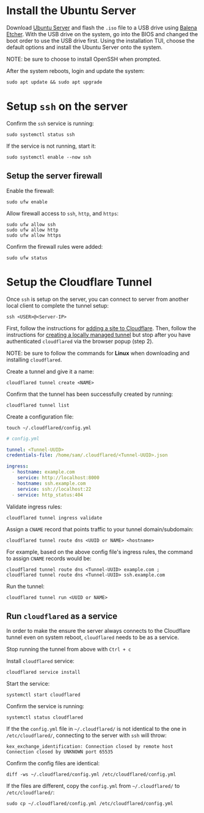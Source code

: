 # Install the Ubuntu Server

Download [Ubuntu Server](https://ubuntu.com/download/server) and flash the `.iso` file to a USB drive using [Balena Etcher](https://etcher.balena.io/). With the USB drive on the system, go into the BIOS and changed the boot order to use the USB drive first. Using the installation TUI, choose the default options and install the Ubuntu Server onto the system.
<!-- I had to hold F2 on restart to enter into the BIOS on my system. --> 

NOTE: be sure to choose to install OpenSSH when prompted.

After the system reboots, login and update the system:

```
sudo apt update && sudo apt upgrade
```

# Setup `ssh` on the server

Confirm the `ssh` service is running:

```
sudo systemctl status ssh
```

If the service is not running, start it:

```
sudo systemctl enable --now ssh
```

## Setup the server firewall

Enable the firewall:

```
sudo ufw enable
```

Allow firewall access to `ssh`, `http`, and `https`:

```
sudo ufw allow ssh
sudo ufw allow http
sudo ufw allow https
```

Confirm the firewall rules were added:

```
sudo ufw status
```
<!--
Output:

```
To                         Action      From
--                         ------      ----
22/tcp                     ALLOW       Anywhere                  
80/tcp                     ALLOW       Anywhere                  
443                        ALLOW       Anywhere                  
22/tcp (v6)                ALLOW       Anywhere (v6)             
80/tcp (v6)                ALLOW       Anywhere (v6)             
443 (v6)                   ALLOW       Anywhere (v6)
```
-->

# Setup the Cloudflare Tunnel

Once `ssh` is setup on the server, you can connect to server from another local client to complete the tunnel setup:

```
ssh <USER>@<Server-IP>
```

First, follow the instructions for [adding a site to Cloudflare](https://developers.cloudflare.com/fundamentals/setup/account-setup/add-site/). Then, follow the instructions for [creating a locally managed tunnel](https://developers.cloudflare.com/cloudflare-one/connections/connect-networks/get-started/create-local-tunnel/) but stop after you have authenticated `cloudflared` via the browser popup (step 2).

NOTE: be sure to follow the commands for **Linux** when downloading and installing `cloudflared`.

Create a tunnel and give it a name: 

```
cloudflared tunnel create <NAME>
```

Confirm that the tunnel has been successfully created by running:

```
cloudflared tunnel list
```

Create a configuration file:

```
touch ~/.cloudflared/config.yml
```

```yml
# config.yml

tunnel: <Tunnel-UUID>
credentials-file: /home/sam/.cloudflared/<Tunnel-UUID>.json

ingress:
  - hostname: example.com
    service: http://localhost:8000
  - hostname: ssh.example.com
    service: ssh://localhost:22
  - service: http_status:404
```

Validate ingress rules:

```
cloudflared tunnel ingress validate
```

Assign a `CNAME` record that points traffic to your tunnel domain/subdomain:

```
cloudflared tunnel route dns <UUID or NAME> <hostname>
```

For example, based on the above config file's ingress rules, the command to assign `CNAME` records would be:

```
cloudflared tunnel route dns <Tunnel-UUID> example.com ;
cloudflared tunnel route dns <Tunnel-UUID> ssh.example.com
```

Run the tunnel:

```
cloudflared tunnel run <UUID or NAME>
```

## Run `cloudflared` as a service

In order to make the ensure the server always connects to the Cloudflare tunnel even on system reboot, `cloudflared` needs to be as a service. 

Stop running the tunnel from above with `Ctrl + c`

Install `cloudflared` service:

```
cloudflared service install
```

Start the service:

```
systemctl start cloudflared
```

Confirm the service is running:

```
systemctl status cloudflared
```

If the the `config.yml` file in `~/.cloudflared/` is not identical to the one in `/etc/cloudflared/`, connecting to the server with `ssh` will throw:

```
kex_exchange_identification: Connection closed by remote host
Connection closed by UNKNOWN port 65535
```

Confirm the config files are identical:

```
diff -ws ~/.cloudflared/config.yml /etc/cloudflared/config.yml
```

If the files are different, copy the `config.yml` from `~/.cloudflared/` to `/etc/cloudflared/`:

```
sudo cp ~/.cloudflared/config.yml /etc/cloudflared/config.yml
```
